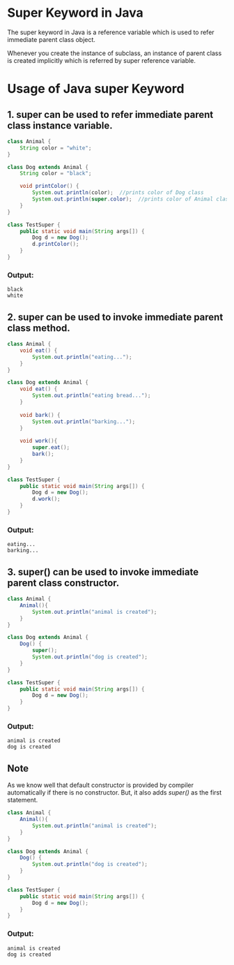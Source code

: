 # Super Keyword in Java
The super keyword in Java is a reference variable which is used to refer immediate parent class object.

Whenever you create the instance of subclass, an instance of parent class is created implicitly which is referred by super reference variable.

# Usage of Java super Keyword

## 1. super can be used to refer immediate parent class instance variable.

```java
class Animal {  
    String color = "white";  
}

class Dog extends Animal {  
    String color = "black";  

    void printColor() {  
        System.out.println(color);  //prints color of Dog class  
        System.out.println(super.color);  //prints color of Animal class  
    }  
}  

class TestSuper {  
    public static void main(String args[]) {  
        Dog d = new Dog();  
        d.printColor();  
    }
}  
```

### Output:
```
black
white
```


## 2. super can be used to invoke immediate parent class method.

```java
class Animal {  
    void eat() {
        System.out.println("eating...");
    }  
}  

class Dog extends Animal {  
    void eat() {
        System.out.println("eating bread...");
    }
    
    void bark() {
        System.out.println("barking...");
    }
    
    void work(){  
        super.eat();  
        bark();  
    }  
}  

class TestSuper {  
    public static void main(String args[]) {  
        Dog d = new Dog();  
        d.work();  
    }
}  
```

### Output:
```
eating...
barking...
```

## 3. super() can be used to invoke immediate parent class constructor.

```java
class Animal {  
    Animal(){
        System.out.println("animal is created");
    }  
}  

class Dog extends Animal {  
    Dog() {  
        super();  
        System.out.println("dog is created");  
    }  
}  

class TestSuper {  
    public static void main(String args[]) {  
        Dog d = new Dog();  
    }
}  
```

### Output:
```
animal is created
dog is created
```

## Note
As we know well that default constructor is provided by compiler automatically if there is no constructor. But, it also adds *super()* as the first statement.

```java
class Animal {  
    Animal(){
        System.out.println("animal is created");
    }  
}  

class Dog extends Animal {  
    Dog() {  
        System.out.println("dog is created");  
    }  
}  

class TestSuper {  
    public static void main(String args[]) {  
        Dog d = new Dog();  
    }
}  
```

### Output:
```
animal is created
dog is created
```
